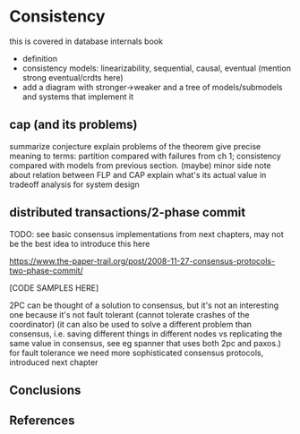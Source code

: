 # Consistency

this is covered in database internals book
- definition
- consistency models: linearizability, sequential, causal, eventual (mention strong eventual/crdts here)
- add a diagram with stronger->weaker and a tree of models/submodels and systems that implement it

## cap (and its problems)
summarize conjecture
explain problems of the theorem
give precise meaning to terms: partition compared with failures from ch 1; consistency compared with models from previous section.
(maybe) minor side note about relation between FLP and CAP
explain what's its actual value in tradeoff analysis for system design

## distributed transactions/2-phase commit

TODO: see basic consensus implementations from next chapters, may not be the best idea to introduce this here

https://www.the-paper-trail.org/post/2008-11-27-consensus-protocols-two-phase-commit/

[CODE SAMPLES HERE]

2PC can be thought of a solution to consensus, but it's not an interesting one because it's not fault tolerant (cannot tolerate crashes of the coordinator)
(it can also be used to solve a different problem than consensus, i.e.  saving different things in different nodes vs replicating the same value in consensus, see eg spanner that uses both 2pc and paxos.)
for fault tolerance we need more sophisticated consensus protocols, introduced next chapter



## Conclusions
## References
